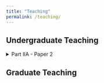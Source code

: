 ```yaml
---
title: "Teaching"
permalink: /teaching/
---
```


## Undergraduate Teaching
<details><summary> Part IIA - Paper 2 </summary>
<p>
(Monetary Economics and International Macroeconomics](https://www.econ.cam.ac.uk/ba/outlines/Part_IIA_Paper_2.pdf)  
- Monetary economics: Monetary theory, policy and financial system, including rational
expectations, policy ineffectiveness (New Classical economics), inflation bias, money
demand, money supply process and banking system, central bank and monetary operating
framework, bond market and term structure of interest rates, financial market efficiency,
monetary transmission, and financial crises.
- International macroeconomics: Exchange rates and international macroeconomic policy,
including asset market approach, exchange rate overshooting, flexible-price monetary
model, Balassa-Samuelson effect, international macroeconomic interdependence, fixed
exchange rates and currency crises.
</p>
</details>

## Graduate Teaching

